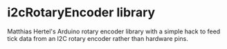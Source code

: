 # i2cRotaryEncoder library

Matthias Hertel's Arduino rotary encoder library with a simple hack to feed tick data from an I2C rotary encoder rather than hardware pins.
